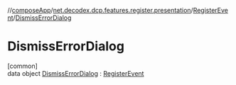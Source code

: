 //[composeApp](../../../../index.md)/[net.decodex.dcp.features.register.presentation](../../index.md)/[RegisterEvent](../index.md)/[DismissErrorDialog](index.md)

# DismissErrorDialog

[common]\
data object [DismissErrorDialog](index.md) : [RegisterEvent](../index.md)
